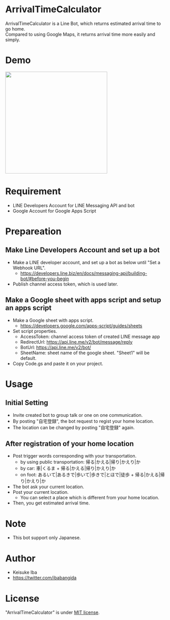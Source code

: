 # ArrivalTimeCalculator
ArrivalTimeCalculator is a Line Bot, which returns estimated arrival time to go home.<br>
Compared to using Google Maps, it returns arrival time more easily and simply.

# Demo
<img src="https://raw.githubusercontent.com/wiki/ibabangida/ArrivalTimeCalculator/20200409_demo.gif" width="320px">

# Requirement
* LINE Developers Account for LINE Messaging API and bot
* Google Account for Google Apps Script

# Prepareation
## Make Line Developers Account and set up a bot

* Make a LINE developer account, and set up a bot as below until "Set a Webhook URL".
  * https://developers.line.biz/en/docs/messaging-api/building-bot/#before-you-begin
* Publish channel access token, which is used later.

## Make a Google sheet with apps script and setup an apps script
* Make a Google sheet with apps script.
  * https://developers.google.com/apps-script/guides/sheets
* Set script properties.
  * AccessToken: channel access token of created LINE message app
  * RedirectUrl: https://api.line.me/v2/bot/message/reply
  * BotUrl: https://api.line.me/v2/bot/
  * SheetName: sheet name of the google sheet. "Sheet1" will be default.
* Copy Code.gs and paste it on your project.
  
# Usage
## Initial Setting 
* Invite created bot to group talk or one on one communication.
* By posting "自宅登録", the bot request to regist your home location.
* The location can be changed by posting "自宅登録" again.

## After registration of your home location
* Post trigger words corresponding with your transportation.
  * by using public transportation: 帰る|かえる|帰り|かえり|か
  * by car: 車|くるま + 帰る|かえる|帰り|かえり|か
  * on foot: あるいて|あるきで|歩いて|歩きで|とほで|徒歩 + 帰る|かえる|帰り|かえり|か
* The bot ask your current location.
* Post your current location.
  * You can select a place which is different from your home location.
* Then, you get estimated arrival time.

# Note
* This bot support only Japanese.

# Author
* Keisuke Iba
* https://twitter.com/ibabangida

# License 
"ArrivalTimeCalculator" is under [MIT license](https://en.wikipedia.org/wiki/MIT_License).
